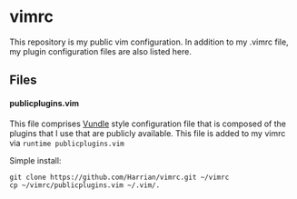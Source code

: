 # vimrc
This repository is my public vim configuration. In addition to my .vimrc file, my plugin configuration files are also listed here.

## Files

#### publicplugins.vim
This file comprises [Vundle](https://github.com/VundleVim/Vundle.vim) style configuration file that is composed of the plugins that I use that are publicly available. This file is added to my vimrc via `runtime publicplugins.vim`

Simple install:

    git clone https://github.com/Harrian/vimrc.git ~/vimrc
    cp ~/vimrc/publicplugins.vim ~/.vim/.
